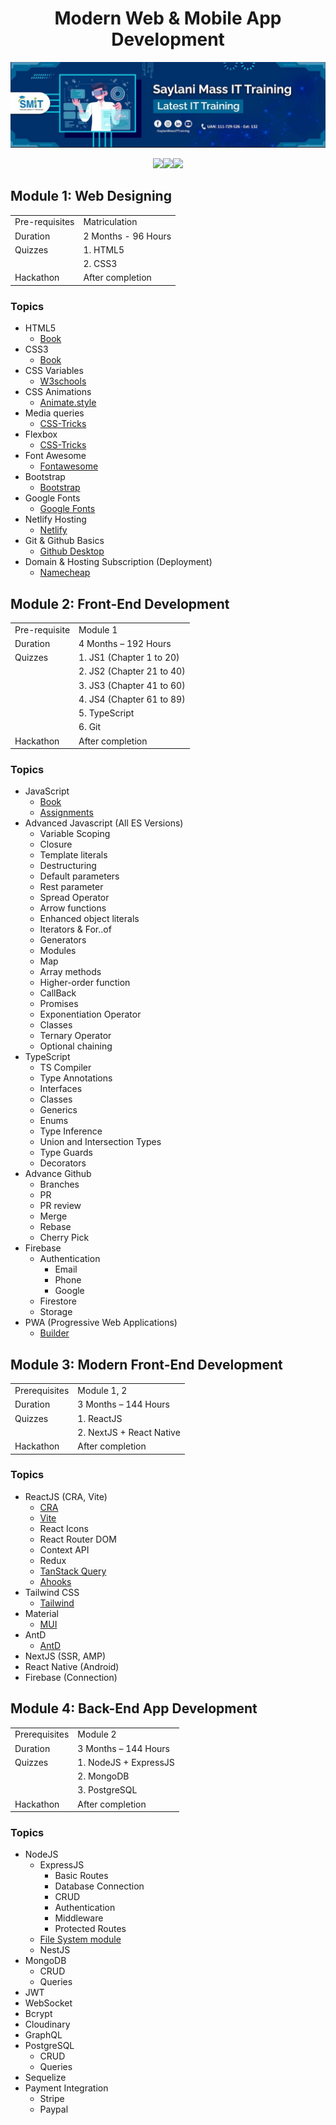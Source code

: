 <h1 align='center'>Modern Web & Mobile App Development</h1>

<img src='./imgs/banner.png'/>

<p align="center"><img src="https://skillicons.dev/icons?i=html,css,js,ts,git" /><img src="https://skillicons.dev/icons?i=react,mui,tailwind,nextjs,nodejs" /><img src="https://skillicons.dev/icons?i=express,mongodb,graphql,postgresql,nestjs" /><p/>

## Module 1: Web Designing

|                |                     |
| -------------- | ------------------- |
| Pre-requisites | Matriculation       |
| Duration       | 2 Months - 96 Hours |
| Quizzes        | 1. HTML5            |
|                | 2. CSS3             |
| Hackathon      | After completion    |

### Topics

- HTML5
  - [Book](https://github.com/ghousahmed/Books/blob/master/Wiley.HTML.and.CSS.Oct.2011.pdf)
- CSS3
  - [Book](https://github.com/ghousahmed/Books/blob/master/Wiley.HTML.and.CSS.Oct.2011.pdf)
- CSS Variables
  - [W3schools](https://www.w3schools.com/css/css3_variables.asp)
- CSS Animations
  - [Animate.style](https://animate.style/)
- Media queries
  - [CSS-Tricks](https://css-tricks.com/a-complete-guide-to-css-media-queries/)
- Flexbox
  - [CSS-Tricks](https://css-tricks.com/snippets/css/a-guide-to-flexbox/)
- Font Awesome
  - [Fontawesome](https://fontawesome.com/icons)
- Bootstrap
  - [Bootstrap](https://getbootstrap.com/)
- Google Fonts
  - [Google Fonts](https://getbootstrap.com/)
- Netlify Hosting
  - [Netlify](https://app.netlify.com/drop)
- Git & Github Basics
  - [Github Desktop](https://desktop.github.com/)
- Domain & Hosting Subscription (Deployment)
  - [Namecheap](https://www.namecheap.com/)

## Module 2: Front-End Development

|               |                           |
| ------------- | ------------------------- |
| Pre-requisite | Module 1                  |
| Duration      | 4 Months – 192 Hours      |
| Quizzes       | 1. JS1 (Chapter 1 to 20)  |
|               | 2. JS2 (Chapter 21 to 40) |
|               | 3. JS3 (Chapter 41 to 60) |
|               | 4. JS4 (Chapter 61 to 89) |
|               | 5. TypeScript             |
|               | 6. Git                    |
| Hackathon     | After completion          |

### Topics

- JavaScript
  - [Book](https://github.com/ghousahmed/Books/blob/master/ASmarterWaytoLearnJavaScript.pdf)
  - [Assignments](https://github.com/ghousahmed/javascript-exercises)
- Advanced Javascript (All ES Versions)
  - Variable Scoping
  - Closure
  - Template literals
  - Destructuring
  - Default parameters
  - Rest parameter
  - Spread Operator
  - Arrow functions
  - Enhanced object literals
  - Iterators & For..of
  - Generators
  - Modules
  - Map
  - Array methods
  - Higher-order function
  - CallBack
  - Promises
  - Exponentiation Operator
  - Classes
  - Ternary Operator
  - Optional chaining
- TypeScript
  - TS Compiler
  - Type Annotations
  - Interfaces
  - Classes
  - Generics
  - Enums
  - Type Inference
  - Union and Intersection Types
  - Type Guards
  - Decorators
- Advance Github
  - Branches
  - PR
  - PR review
  - Merge
  - Rebase
  - Cherry Pick
- Firebase
  - Authentication
    - Email
    - Phone
    - Google
  - Firestore
  - Storage
- PWA (Progressive Web Applications)
  - [Builder](https://www.pwabuilder.com/)

## Module 3: Modern Front-End Development

|               |                          |
| ------------- | ------------------------ |
| Prerequisites | Module 1, 2              |
| Duration      | 3 Months – 144 Hours     |
| Quizzes       | 1. ReactJS               |
|               | 2. NextJS + React Native |
| Hackathon     | After completion         |

### Topics

- ReactJS (CRA, Vite)
  - [CRA](https://create-react-app.dev/)
  - [Vite](https://vitejs.dev/)
  - React Icons
  - React Router DOM
  - Context API
  - Redux
  - [TanStack Query](https://tanstack.com/query/v3/)
  - [Ahooks](https://ahooks.js.org/)
- Tailwind CSS
  - [Tailwind](https://tailwindcss.com/)
- Material
  - [MUI](https://mui.com/)
- AntD
  - [AntD](https://ant.design/)
- NextJS (SSR, AMP)
- React Native (Android)
- Firebase (Connection)

## Module 4: Back-End App Development

|               |                       |
| ------------- | --------------------- |
| Prerequisites | Module 2              |
| Duration      | 3 Months – 144 Hours  |
| Quizzes       | 1. NodeJS + ExpressJS |
|               | 2. MongoDB            |
|               | 3. PostgreSQL         |
| Hackathon     | After completion      |

### Topics

- NodeJS
  - ExpressJS
    - Basic Routes
    - Database Connection
    - CRUD
    - Authentication
    - Middleware
    - Protected Routes
  - [File System module](https://nodejs.org/api/fs.html)
  - NestJS
- MongoDB
  - CRUD
  - Queries
- JWT
- WebSocket
- Bcrypt
- Cloudinary
- GraphQL
- PostgreSQL
  - CRUD
  - Queries
- Sequelize
- Payment Integration
  - Stripe
  - Paypal
